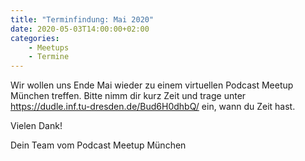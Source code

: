 ```yaml
---
title: "Terminfindung: Mai 2020"
date: 2020-05-03T14:00:00+02:00
categories:
    - Meetups
    - Termine
---
```

Wir wollen uns Ende Mai wieder zu einem virtuellen Podcast Meetup München treffen. 
Bitte nimm dir kurz Zeit und trage unter
https://dudle.inf.tu-dresden.de/Bud6H0dhbQ/
ein, wann du Zeit hast. 

Vielen Dank!

Dein Team vom Podcast Meetup München
